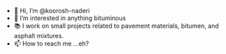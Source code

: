 - 👋 Hi, I’m @koorosh-naderi
- 👀 I’m interested in anything bituminous
- 📚 I work on small projects related to pavement materials, bitumen, and asphalt mixtures.
- 📫 How to reach me ...eh?

<!---
koorosh-naderi/koorosh-naderi is a ✨ special ✨ repository because its `README.md` (this file) appears on your GitHub profile.
You can click the Preview link to take a look at your changes.
--->
